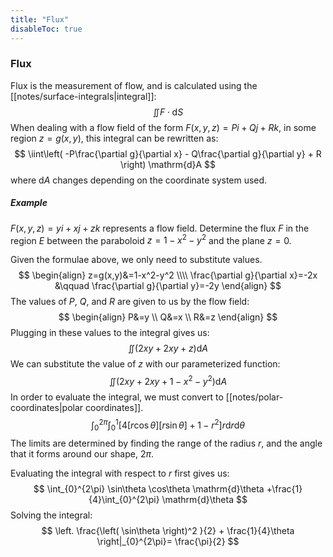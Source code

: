 ```yaml
---
title: "Flux"
disableToc: true
---
```

### Flux
Flux is the measurement of flow, and is calculated using the [[notes/surface-integrals|integral]]:
$$
\iint F\cdot \mathrm{d}S
$$
When dealing with a flow field of the form $F(x,y,z)=Pi+Qj+Rk$, in some region $z=g(x,y)$, this integral can be rewritten as:
$$
\iint\left( -P\frac{\partial g}{\partial x} - Q\frac{\partial g}{\partial y} + R \right) \mathrm{d}A
$$
where $\mathrm{d}A$ changes depending on the coordinate system used.

##### Example
$F(x,y,z)=yi+xj+zk$ represents a flow field. Determine the flux $F$ in the region $E$ between the paraboloid $z=1-x^2-y^2$ and the plane $z=0$.

Given the formulae above, we only need to substitute values.
$$
\begin{align}
z=g(x,y)&=1-x^2-y^2 \\\\
\frac{\partial g}{\partial x}=-2x &\qquad
\frac{\partial g}{\partial y}=-2y
\end{align}
$$
The values of $P$, $Q$, and $R$ are given to us by the flow field:
$$
\begin{align}
P&=y \\
Q&=x \\
R&=z
\end{align}
$$
Plugging in these values to the integral gives us:
$$
\iint \left( 2xy + 2xy +z \right) \mathrm{d}A
$$
We can substitute the value of $z$ with our parameterized function:
$$
\iint \left( 2xy + 2xy +1-x^2-y^2 \right) \mathrm{d}A
$$
In order to evaluate the integral, we must convert to [[notes/polar-coordinates|polar coordinates]].
$$
  \int_{0}^{2\pi} \int_{0}^{1} \left[ 4\left[ r\cos\theta  \right]\left[ r\sin\theta  \right] + 1-r^2 \right] r\mathrm{d}r\mathrm{d}\theta
$$
The limits are determined by finding the range of the radius $r$, and the angle that it forms around our shape, $2\pi$.

Evaluating the integral with respect to $r$ first gives us:
$$
  \int_{0}^{2\pi} \sin\theta \cos\theta \mathrm{d}\theta +\frac{1}{4}\int_{0}^{2\pi} \mathrm{d}\theta 
$$
Solving the integral:
$$
  \left. \frac{\left( \sin\theta  \right)^2 }{2} + \frac{1}{4}\theta \right|_{0}^{2\pi}=
  \frac{\pi}{2}
$$
